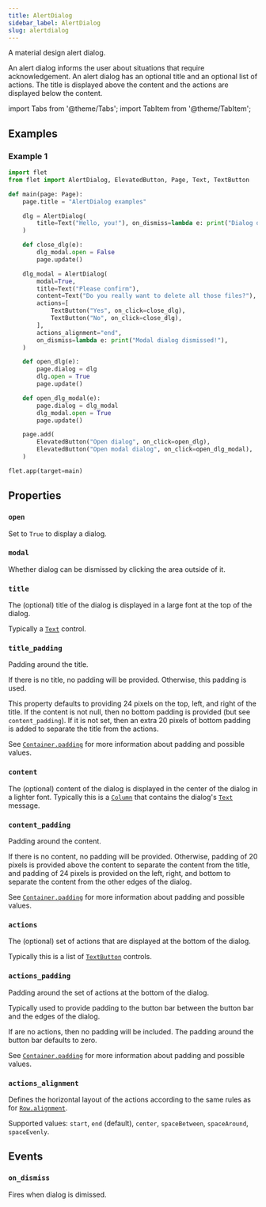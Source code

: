 ```yaml
---
title: AlertDialog
sidebar_label: AlertDialog
slug: alertdialog
---
```


A material design alert dialog.

An alert dialog informs the user about situations that require acknowledgement. An alert dialog has an optional title and an optional list of actions. The title is displayed above the content and the actions are displayed below the content.

import Tabs from '@theme/Tabs';
import TabItem from '@theme/TabItem';

## Examples

### Example 1

<Tabs groupId="language">
  <TabItem value="python" label="Python" default>

```python
import flet
from flet import AlertDialog, ElevatedButton, Page, Text, TextButton

def main(page: Page):
    page.title = "AlertDialog examples"

    dlg = AlertDialog(
        title=Text("Hello, you!"), on_dismiss=lambda e: print("Dialog dismissed!")
    )

    def close_dlg(e):
        dlg_modal.open = False
        page.update()

    dlg_modal = AlertDialog(
        modal=True,
        title=Text("Please confirm"),
        content=Text("Do you really want to delete all those files?"),
        actions=[
            TextButton("Yes", on_click=close_dlg),
            TextButton("No", on_click=close_dlg),
        ],
        actions_alignment="end",
        on_dismiss=lambda e: print("Modal dialog dismissed!"),
    )

    def open_dlg(e):
        page.dialog = dlg
        dlg.open = True
        page.update()

    def open_dlg_modal(e):
        page.dialog = dlg_modal
        dlg_modal.open = True
        page.update()

    page.add(
        ElevatedButton("Open dialog", on_click=open_dlg),
        ElevatedButton("Open modal dialog", on_click=open_dlg_modal),
    )

flet.app(target=main)
```
  </TabItem>
</Tabs>

## Properties

### `open`

Set to `True` to display a dialog.

### `modal`

Whether dialog can be dismissed by clicking the area outside of it.

### `title`

The (optional) title of the dialog is displayed in a large font at the top of the dialog.

Typically a [`Text`](text) control.

### `title_padding`

Padding around the title.

If there is no title, no padding will be provided. Otherwise, this padding is used.

This property defaults to providing 24 pixels on the top, left, and right of the title. If the content is not null, then no bottom padding is provided (but see `content_padding`). If it is not set, then an extra 20 pixels of bottom padding is added to separate the title from the actions.

See [`Container.padding`](/docs/controls/container#padding) for more information about padding and possible values.

### `content`

The (optional) content of the dialog is displayed in the center of the dialog in a lighter font. Typically this is a [`Column`](control) that contains the dialog's [`Text`](text) message.

### `content_padding`

Padding around the content.

If there is no content, no padding will be provided. Otherwise, padding of 20 pixels is provided above the content to separate the content from the title, and padding of 24 pixels is provided on the left, right, and bottom to separate the content from the other edges of the dialog.

See [`Container.padding`](/docs/controls/container#padding) for more information about padding and possible values.

### `actions`

The (optional) set of actions that are displayed at the bottom of the dialog.

Typically this is a list of [`TextButton`](textbutton) controls.

### `actions_padding`

Padding around the set of actions at the bottom of the dialog.

Typically used to provide padding to the button bar between the button bar and the edges of the dialog.

If are no actions, then no padding will be included. The padding around the button bar defaults to zero.

See [`Container.padding`](/docs/controls/container#padding) for more information about padding and possible values.

### `actions_alignment`

Defines the horizontal layout of the actions according to the same rules as for [`Row.alignment`](row#alignment).

Supported values: `start`, `end` (default), `center`, `spaceBetween`, `spaceAround`, `spaceEvenly`.

## Events

### `on_dismiss`

Fires when dialog is dimissed.